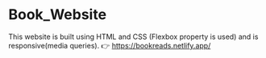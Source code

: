 # Book_Website

This website is built using HTML and CSS (Flexbox property is used) and is responsive(media queries).
👉 https://bookreads.netlify.app/
